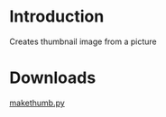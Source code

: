 # Introduction #

Creates thumbnail image from a picture


# Downloads #
[makethumb.py](http://quickanddirty.googlecode.com/files/makethumb.py)